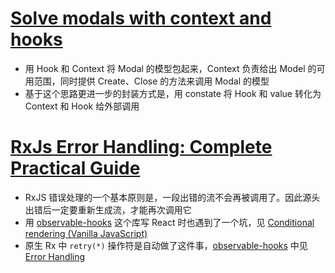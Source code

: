 # [Solve modals with context and hooks](https://alexandrempsantos.com/draft__solve-modals-with-context-and-hooks/)

- 用 Hook 和 Context 将 Modal 的模型包起来，Context 负责给出 Model 的可用范围，同时提供 Create、Close 的方法来调用 Modal 的模型
- 基于这个思路更进一步的封装方式是，用 constate 将 Hook 和 value 转化为 Context 和 Hook 给外部调用

# [RxJs Error Handling: Complete Practical Guide](https://blog.angular-university.io/rxjs-error-handling/)

- RxJS 错误处理的一个基本原则是，一段出错的流不会再被调用了。因此源头出错后一定要重新生成流，才能再次调用它
- 用 [observable-hooks](https://observable-hooks.js.org/) 这个库写 React 时也遇到了一个坑，见 [Conditional rendering (Vanilla JavaScript)](https://observable-hooks.js.org/examples/#conditional-rendering-vanilla-javascript)
- 原生 Rx 中 `retry(*)` 操作符是自动做了这件事，[observable-hooks](https://observable-hooks.js.org/) 中见 [Error Handling](https://observable-hooks.js.org/guide/render-as-you-fetch-suspense.html#error-handling)
